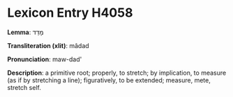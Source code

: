 # Lexicon Entry H4058

**Lemma**: מָדַד

**Transliteration (xlit)**: mâdad

**Pronunciation**: maw-dad'

**Description**:
a primitive root; properly, to stretch; by implication, to measure (as if by stretching a line); figuratively, to be extended; measure, mete, stretch self.
